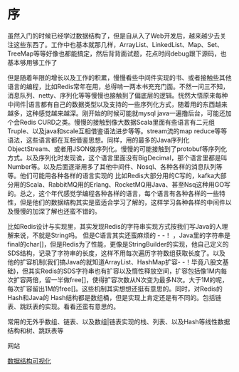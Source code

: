 # 序

虽然入门的时候已经学过数据结构了，但是自从入了Web开发后，越来越少去关注这些东西了。工作中也基本就那几样，ArrayList、LinkedList、Map、Set、TreeMap等等好像也都能搞定，然后背背面试题，花点时间debug跟下源码，也基本够用够工作了

但是随着年限的增长以及工作的积累，慢慢看些中间件实现的书、或者接触些其他语言的编程，比如Redis常年在用，总得啃一两本书充充门面。不然一问三不知，消息队列、netty、序列化等等慢慢也接触到了偏底层的逻辑。恍然大悟原来每种中间件|语言都有自己的数据类型以及支持的一些序列化方式，随着用的东西越来越多，这种感觉越来越深。刚开始的时候可能就mysql java一遍撸后台，可能还加个会Redis CURD之类。慢慢的接触到像大数据Scala里面有些语言有二元组Truple、以及java和scale互相借鉴语法进步等等。stream流的map reduce等等语法，这些语言都在互相借鉴思想。同样，用的最多的Java序列化ObjectStream、或者用JSON做序列化。慢慢的可能接触到了protobuf等序列化方式。以及序列化时发现诶，这个语言里面没有BigDecimal，那个语言里都是叫Number等。以及后面逐渐用多了其他中间件、Nosql、各种各样的消息队列等等。他们可能用各种各样的语言实现的 比如Redis大部分用的C写的，kafka大部分用的Scala、RabbitMQ用的Erlang、RocketMQ用Java、甚至Nsq这种用GO写的。总之，这个年代感觉学编程各种各样的语言，每个语言有各种各样的一些特性，但是他们的数据结构其实是蛮适合学习了解的，这样学习各种各样的中间件以及慢慢的加深了解也还蛮不错的。

比如Redis设计与实现里，其实发现Redis的字符串实现方式按我们写Java的人理解来说，不就是String吗。 但是C语言其实还蛮麻烦的 - -！ ，Java里的字符串是final的char[]，但是Redis为了性能，更像是StringBuilder的实现，他自己定义的SDS结构，记录了字符串的长度，这样不用每次遍历字符数组获取长度了。以及他的扩容机制(我们搞Java的就知道ArrayList、HashMap扩容- -！毕竟八股文基础)，但其实Redis的SDS字符串也有扩容以及惰性释放空间，扩容包括像1M内每次扩容两倍，留一半做free[]，使得扩容次数从N次变为最多N次。大于1M的呢，每次扩容留出1M的free[]。这些机制其实想想还挺有意思的。同时，对Redis的Hash和Java的 Hash结构都是数组桶，但是实现上肯定还是有不同的。包括链表、跳跃表的实现。看看还蛮有意思的。


常用的无外乎数组、链表、以及数组|链表实现的栈、列表、以及Hash等线性数据结构和树、跳跃表等


网站

[数据结构可视化](https://www.cs.usfca.edu/~galles/visualization/Algorithms.html)

